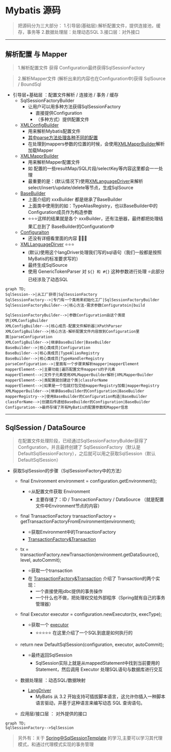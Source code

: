 # Mybatis 源码

> 把源码分为三大部分：
> 1.引导层(基础层):解析配置文件，提供连接池，缓存，事务等
> 2.数据处理层：处理动态SQL
> 3.接口层：对外接口

---------------------------------
## 解析配置 与 Mapper
> 1.解析配置文件 获得 Configuration最终获得SqlSessionFactory

> 2.解析Mapper文件 (解析出来的内容也在Configuration中)获得 SqlSource / BoundSql 

- 引导层+基础层 ：配置文件解析 / 连接池 / 事务 / 缓存
  - SqlSessionFactoryBuilder
    - 让用户可以用多种方法获得SqlSessionFactory
      - 直接提供Configuration
      - （多种方式）提供配置文件
  - [XMLConfigBuilder](./source/005-2-XMLConfigBuilder.MD)
    - 用来解析Mybatis配置文件
    - [其中parse方法处理各种不同的配置](\source\005-3-XMLConfigBuilder中parse方法.md)
    - 在处理到mappers参数的位置的时候，会使用[XMLMapprBuilder](\source\005-4-XMLMapperBuilder.md)解析加载Mapper
  - [XMLMapprBuilder](\source\005-4-XMLMapperBuilder.md)
    - 用来解析Mapper配置文件
    - 如 配置的一些resultMap/SQL片段/selectKey等内容这里都会一一处理
    - 最重要的是：(默认情况下)使用[XMLanguageDriver](\source\005-8-XMLLanguageDriver.md)来解析 select/insert/update/delete等节点，生成SqlSource
  - [BaseBuilder](\source\005-5-BaseBuilder.md)
    - 上面介绍的 xxxBuilder 都是继承了BaseBuilder
    - 上面类中使用到的如：TypeAliasRegistry，也以BaseBuilder中的Configuration成员作为构造参数
    - ⭐⭐⭐这样的结果就是各个 xxxBuilder，还有注册器，最终都把处理结果汇总到了 BaseBuilder的Configuration中
  - [Configuraiton](\sourc005-7-Configuration.md)
    - 还没有详细看里面的内容 🔺🔺🔺
  - [XMLLanguageDirver](\source\005-8-XMLLanguageDriver.md)  ⭐⭐⭐
    - (默认)使用这个langDriver处理我们写的sql语句（我们一般都是按照MyBatis的标准要求写的）
    - 最终生成SqlSource
    - 使用 GenericTokenParser 对 `${} 和 #{}` 这种参数进行处理 ⭐此部分已经涉及了动态SQL
```MERMAID
graph TD;
SqlSession-->|从工厂获得|SqlSessionFactory
SqlSessionFactory-->|专门有一个类用来初始化工厂|SqlSessionFactoryBuilder
SqlSessionFactoryBuilder-->|核心方法-需求参数Configuratoin|build

SqlSessionFactoryBuilder-->|参数Configuration由这个类提供|XMLConfigBuilder
XMLConfigBuilder-->|核心成员-配置文件解析器|XPathParser
XMLConfigBuilder-->|核心方法-解析配置文件内容放到Configuration里面|parseConfiguration
XMLConfigBuilder-->|继承BaseBuilder|BaseBuilder
BaseBuilder-->|核心类成员|Configuration
BaseBuilder-->|核心类成员|TypeAliasRegistry
BaseBuilder-->|核心类成员|TypeHandlerRegistry
parseConfiguration-->|里面有一个步骤来解析mapper|mapperElement
mapperElement-->|主要功能|遍历配置文件mappers的子元素
mapperElement-->|文件子元素使用XMLMapperBuilder解析|XMLMapperBuilder
mapperElement-->|类配置就创建这个类|classForName
mapperElement-->|如果是一个包就打包交给mapperRegistry加载|mapperRegistry
XMLMapperBuilder-->|继承BaseBuilder的Configuration|BaseBuilder
mapperRegistry-->|使用BaseBuilder的Configuration构造|BaseBuilder
classForName-->|创建后传递给BaseBuilder的Configuration|BaseBuilder
Configuration-->最终存储了所有MyBatis的配置参数和Mapper信息
```
------------------------------
## SqlSession / DataSource 

> 在配置文件处理阶段，已经通过SqlSessionFactoryBuilder获得了Configuration，并且最终创建了 SqlSessionFactory（默认是DefaultSqlSessionFactory），之后就可以用之获取SqlSession（默认DefaultSqlSession）

- 获取SqlSession的步骤（SqlSessionFactory中的方法）
  - final Environment environment = configuration.getEnvironment();
    - ⭐从配置文件获取 Environment
      - 主要存储了：ID / TrancactionFactory / DataSource （就是配置文件中Environment节点的内容）
  - final TransactionFactory transactionFactory = getTransactionFactoryFromEnvironment(environment);
    - ⭐获取Environment中的TransactionFactory
    - [TransactionFactory&Transaction](\source\005-9-TransactionFactory-Transaction.md)
  - tx = transactionFactory.newTransaction(environment.getDataSource(), level, autoCommit);
    - ⭐获取一个transaction
    - 在 [TransactionFactory&Transaction](\source\005-9-TransactionFactory-Transaction.md) 介绍了 Transaction的两个实现：
      - 一个直接使用jdbc提供的事务操作
      - 一个什么也不做，把处理权交给外部程序（Spring就有自己的事务管理器）
  - final Executor executor = configuration.newExecutor(tx, execType);
    - ⭐获取一个 [executor](./source/005-10-Executor.md)
      - ⭐⭐⭐⭐⭐ 在这里介绍了一个SQL到底是如何执行的

  - return new DefaultSqlSession(configuration, executor, autoCommit);
    - ⭐最终返回SqlSession
      - SqlSession实际上就是从mappedStatement中找到当前要用的Statement，然后调用 Executor 处理SQL语句与数据库进行交互
  - 数据处理层 ：动态SQL/数据映射
    - [LangDriver](\006-LangDriver.md)
      - MyBatis 从 3.2 开始支持可插拔脚本语言，这允许你插入一种脚本语言驱动，并基于这种语言来编写动态 SQL 查询语句。  
  - 应用层/接口层 ： 对外提供的接口
```mermaid
graph TD;
SqlSessionFactory-->SqlSession
```

> 另外有：关于 [Spring中SqlSessionTemplate](..\01.SpringSeries\SpringDataSQL\001-SqlSessionTemplate.md) 的学习,主要可以学习其代理模式，和通过代理模式实现的事务管理
